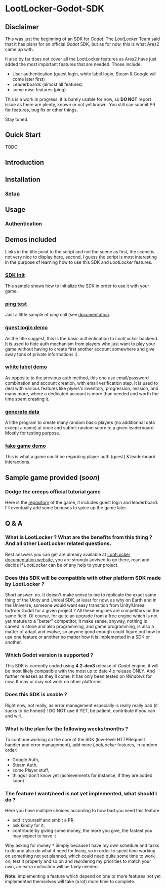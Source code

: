 # LootLocker-Godot-SDK

## Disclaimer
This was just the beginning of an SDK for _Godot_. The _LootLocker_ Team said that it has plans for an official _Godot_ SDK, but as for now, this is what Ares2 came up with.

It also by far does not cover all the LootLocker features as Ares2 have just added the most important features that are needed. Those include:

- User authentication (guest login, white label login, Steam & Google will come later first)
- Leaderboards (almost all features)
- some misc features (ping)

This is a work in progress, it is barely usable for now, so **DO NOT** report issue as there are plenty, known or not yet known. You still can submit PR for features, bug fix or other things.

Stay tuned.

## Quick Start

TODO

## Introduction

## Installation

### [Setup](./documentation/setup/setup.md)

## Usage

### Authentication

## Demos included

Links in the title point to the script and not the scene as first, the scene is not very nice to display here, second, I guess the script is most interesting in the purpose of learning how to use this SDK and _LootLocker_ features.

### [SDK init](./src/demo/scripts/test-SDKinit.gd)

This sample shows how to initialize the SDK in order to use it with your game.

### [ping test](./src/demo/scripts/ping_test.gd)

Just a little sample of _ping_ call (see [documentation](https://ref.lootlocker.com/game-api/#server-time).

### [guest login demo](./src/demo/scripts/guest_login_demo.gd)

As the title suggest, this is the basic authentication to _LootLocker_ backend. It is used to hide auth mechanism from players who just want to play your game without having to create first another account somewhere and give away tons of private informations :).

### [white label demo](./src/demo/scripts/white_label_demo.gd)

As opposite to the previous auth method, this one use email/password combination and account creation, with email verification step. It is used to deal with various features like plyers's inventory, progression, mission, and many more, where a dedicated account is more than needed and worth the time spent creating it.

### [generate data](./src/demo/scripts/generate_data.gd)

A little program to create many random basic players (no additionnal data except a name) at once and submit random score to a given leaderboard. Mostly for testing purpose.

### [fake game demo](./src/demo/scripts/fake_game_demo.gd)

This is what a game could be regarding player auth (guest) & leaderboard interactions.

## Sample game provided (_soon_)

### Dodge the creeps official tutorial game

Here is the [repository](https://github.com/Infini-Creation/Dodge-The-Creeps-LootLocker-Leaderboard-Demo) of the game, it includes guest login and leaderboard.
I'll eventually add some bonuses to spice up the game later.

## Q & A

### What is LootLocker ? What are the benefits from this thing ? And all other LootLocker related questions.

Best answers you can get are already available at [LootLocker documentation website](https://docs.lootlocker.com/the-basics/what-is-lootlocker), you are strongly advised to go there, read and decide if _LootLocker_ can be of any help to your project.

### Does this SDK will be compatible with other platform SDK made by LootLocker ?

Short answer: no.
It doesn't make sense to me to replicate the exact same thing of the Unity and Unreal SDK, at least for now, as why on Earth and in the Universe, someone would want easy transition from Unity/Unreal to/from Godot for a given project ? All these engines are competitors on the same field.
Of course, for quite an upgrade from a free engine which is not yet mature to a "better" competitor, it make sense, anyway, nothing is carved in stone and also programming, and game programming, is also a matter of adapt and evolve, so anyone good enough could figure out how to use one feature or another no matter how it is implemented in a SDK or another.

### Which Godot version is supported ?

This SDK is currently coded using **4.2-dev3** release of _Godot_ engine, it will be most likely compatible with the most up to date 4.x release ONLY. And further releases as they'll come.
It has only been tested on _Windows_ for now. It may or may not work on other platforms.

### Does this SDK is usable ?

Right now, not really, as error management especially is really really bad (it sucks to be honest) ! DO NOT use it YET, be patient, contribute if you can and will.

### What is the plan for the following weeks/months ?

To continue working on the core of the SDK (low-level HTTPRequest handler and error management), add more _LootLocker_ features, in random order:
* Google Auth,
* Steam Auth,
* some Player stuff,
* things I don't know yet (achievements for instance, if they are added soon)

### The feature I want/need is not yet implemented, what should I do ?

Here you have multiple choices according to how bad you need this feature:
* add it yourself and smbit a PR,
* ask kindly for it,
* contribute by giving some money, the more you give, the fastest you may expect to have it

Why asking for money ? Simply because I have my own schedule and tasks to do and also do what it need for living, so in order to spent time working on something not yet planned, which could need quite some time to work on, test it properly and so on and reordering my priorities to match your own, an extra motivation will be fairly needed.

**Note:** implementing a feature which depend on one or more features not yet implemented themselves will take (a lot) more time to complete.
